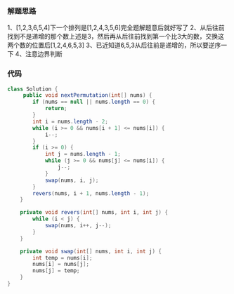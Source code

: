 ### 解题思路
1、[1,2,3,6,5,4]下一个排列是[1,2,4,3,5,6]完全题解题意后就好写了
2、从后往前找到不是递增的那个数上述是3，然后再从后往前找到第一个比3大的数，交换这两个数的位置后[1,2,4,6,5,3]
3、已近知道6,5,3从后往前是递增的，所以要逆序一下
4、注意边界判断

### 代码

```java
class Solution {
     public void nextPermutation(int[] nums) {
        if (nums == null || nums.length == 0) {
            return;
        }
        int i = nums.length - 2;
        while (i >= 0 && nums[i + 1] <= nums[i]) {
            i--;
        }
        if (i >= 0) {
            int j = nums.length - 1;
            while (j >= 0 && nums[j] <= nums[i]) {
                j--;
            }
            swap(nums, i, j);
        }
        revers(nums, i + 1, nums.length - 1);
    }

    private void revers(int[] nums, int i, int j) {
        while (i < j) {
            swap(nums, i++, j--);
        }
    }

    private void swap(int[] nums, int i, int j) {
        int temp = nums[i];
        nums[i] = nums[j];
        nums[j] = temp;
    }
}
```